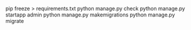 pip freeze > requirements.txt
python manage.py check
python manage.py startapp admin
python manage.py makemigrations
python manage.py migrate
